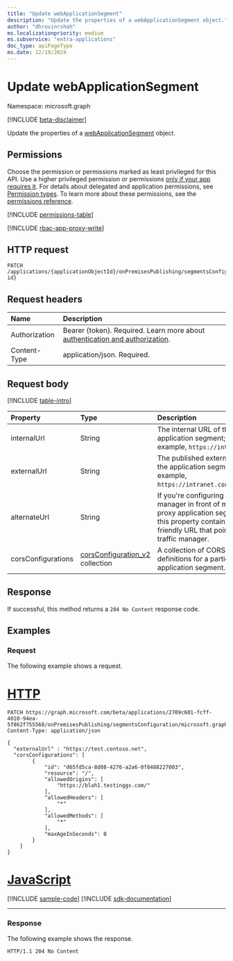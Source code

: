 ```yaml
---
title: "Update webApplicationSegment"
description: "Update the properties of a webApplicationSegment object."
author: "dhruvinrshah"
ms.localizationpriority: medium
ms.subservice: "entra-applications"
doc_type: apiPageType
ms.date: 12/19/2024
---
```


# Update webApplicationSegment

Namespace: microsoft.graph

[!INCLUDE [beta-disclaimer](../../includes/beta-disclaimer.md)]

Update the properties of a [webApplicationSegment](../resources/webapplicationsegment.md) object.

## Permissions

Choose the permission or permissions marked as least privileged for this API. Use a higher privileged permission or permissions [only if your app requires it](/graph/permissions-overview#best-practices-for-using-microsoft-graph-permissions). For details about delegated and application permissions, see [Permission types](/graph/permissions-overview#permission-types). To learn more about these permissions, see the [permissions reference](/graph/permissions-reference).

<!-- {
  "blockType": "permissions",
  "name": "webapplicationsegment-update-permissions"
}
-->
[!INCLUDE [permissions-table](../includes/permissions/webapplicationsegment-update-permissions.md)]

[!INCLUDE [rbac-app-proxy-write](../includes/rbac-for-apis/rbac-app-proxy-write.md)]

## HTTP request

<!-- {
  "blockType": "ignored"
}
-->
``` http
PATCH /applications/{applicationObjectId}/onPremisesPublishing/segmentsConfiguration/microsoft.graph.webSegmentConfiguration/applicationSegments/{applicationSegment-id}
```

## Request headers

|Name|Description|
|:---|:---|
|Authorization|Bearer {token}. Required. Learn more about [authentication and authorization](/graph/auth/auth-concepts).|
|Content-Type|application/json. Required.|

## Request body

[!INCLUDE [table-intro](../../includes/update-property-table-intro.md)]

|Property|Type|Description|
|:---|:---|:---|
|internalUrl|String |The internal URL of the application segment; for example, `https://intranet/`.|
|externalUrl|String |The published external URL for the application segment; for example, `https://intranet.contoso.com/`.|
|alternateUrl|String|If you're configuring a traffic manager in front of multiple app proxy application segments, this property contains the user-friendly URL that points to the traffic manager.|
|corsConfigurations|[corsConfiguration_v2](../resources/corsconfiguration_v2.md) collection|A collection of CORS Rule definitions for a particular application segment.|



## Response

If successful, this method returns a `204 No Content` response code.

## Examples

### Request

The following example shows a request.
# [HTTP](#tab/http)
<!-- {
  "blockType": "request",
  "name": "update_webapplicationsegment"
}
-->
``` http
PATCH https://graph.microsoft.com/beta/applications/2709c601-fcff-4010-94ea-5f862f755568/onPremisesPublishing/segmentsConfiguration/microsoft.graph.webSegmentConfiguration/applicationSegments/{segmentId}
Content-Type: application/json

{
  "externalUrl" : "https://test.contoso.net",
  "corsConfigurations": [
        {
            "id": "d65fd5ca-8d08-4276-a2a6-0f8488227003",
            "resource": "/",
            "allowedOrigins": [
                "https://blah1.testinggs.com/"
            ],
            "allowedHeaders": [
                "*"
            ],
            "allowedMethods": [
                "*"
            ],
            "maxAgeInSeconds": 0
        }
    ]
}
```

# [JavaScript](#tab/javascript)
[!INCLUDE [sample-code](../includes/snippets/javascript/update-webapplicationsegment-javascript-snippets.md)]
[!INCLUDE [sdk-documentation](../includes/snippets/snippets-sdk-documentation-link.md)]

---


### Response

The following example shows the response.
<!-- {
  "blockType": "response",
  "truncated": true
}
-->
``` http
HTTP/1.1 204 No Content
```

